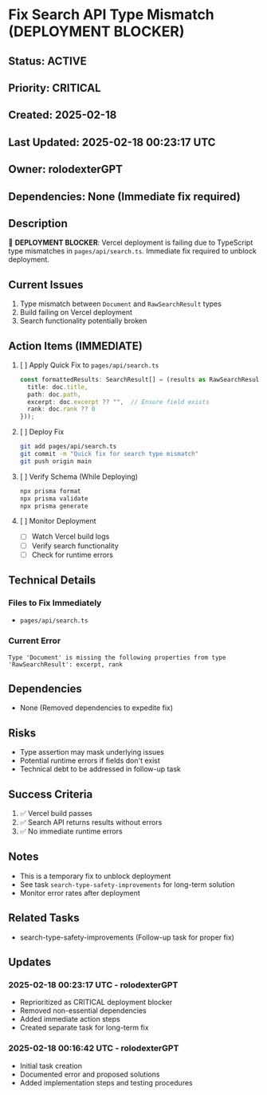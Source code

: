 # Fix Search API Type Mismatch (DEPLOYMENT BLOCKER)

## Status: ACTIVE

## Priority: CRITICAL

## Created: 2025-02-18

## Last Updated: 2025-02-18 00:23:17 UTC

## Owner: rolodexterGPT

## Dependencies: None (Immediate fix required)

## Description

🚨 **DEPLOYMENT BLOCKER**: Vercel deployment is failing due to TypeScript type mismatches in `pages/api/search.ts`. Immediate fix required to unblock deployment.

## Current Issues

1. Type mismatch between `Document` and `RawSearchResult` types
2. Build failing on Vercel deployment
3. Search functionality potentially broken

## Action Items (IMMEDIATE)

1. [ ] Apply Quick Fix to `pages/api/search.ts`

   ```typescript
   const formattedResults: SearchResult[] = (results as RawSearchResult[]).map((doc) => ({
     title: doc.title,
     path: doc.path,
     excerpt: doc.excerpt ?? "",  // Ensure field exists
     rank: doc.rank ?? 0
   }));
   ```

2. [ ] Deploy Fix

   ```sh
   git add pages/api/search.ts
   git commit -m "Quick fix for search type mismatch"
   git push origin main
   ```

3. [ ] Verify Schema (While Deploying)

   ```sh
   npx prisma format
   npx prisma validate
   npx prisma generate
   ```

4. [ ] Monitor Deployment
   - [ ] Watch Vercel build logs
   - [ ] Verify search functionality
   - [ ] Check for runtime errors

## Technical Details

### Files to Fix Immediately

- `pages/api/search.ts`

### Current Error

```
Type 'Document' is missing the following properties from type 'RawSearchResult': excerpt, rank
```

## Dependencies

- None (Removed dependencies to expedite fix)

## Risks

- Type assertion may mask underlying issues
- Potential runtime errors if fields don't exist
- Technical debt to be addressed in follow-up task

## Success Criteria

1. ✅ Vercel build passes
2. ✅ Search API returns results without errors
3. ✅ No immediate runtime errors

## Notes

- This is a temporary fix to unblock deployment
- See task `search-type-safety-improvements` for long-term solution
- Monitor error rates after deployment

## Related Tasks

- search-type-safety-improvements (Follow-up task for proper fix)

## Updates

### 2025-02-18 00:23:17 UTC - rolodexterGPT

- Reprioritized as CRITICAL deployment blocker
- Removed non-essential dependencies
- Added immediate action steps
- Created separate task for long-term fix

### 2025-02-18 00:16:42 UTC - rolodexterGPT

- Initial task creation
- Documented error and proposed solutions
- Added implementation steps and testing procedures
